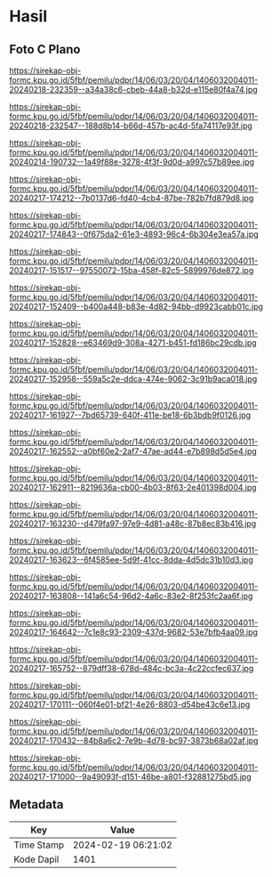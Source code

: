# Hasil

## Foto C Plano

https://sirekap-obj-formc.kpu.go.id/5fbf/pemilu/pdpr/14/06/03/20/04/1406032004011-20240218-232359--a34a38c6-cbeb-44a8-b32d-e115e80f4a74.jpg

https://sirekap-obj-formc.kpu.go.id/5fbf/pemilu/pdpr/14/06/03/20/04/1406032004011-20240218-232547--188d8b14-b66d-457b-ac4d-5fa74117e93f.jpg

https://sirekap-obj-formc.kpu.go.id/5fbf/pemilu/pdpr/14/06/03/20/04/1406032004011-20240214-190732--1a49f88e-3278-4f3f-9d0d-a997c57b89ee.jpg

https://sirekap-obj-formc.kpu.go.id/5fbf/pemilu/pdpr/14/06/03/20/04/1406032004011-20240217-174212--7b0137d6-fd40-4cb4-87be-782b7fd879d8.jpg

https://sirekap-obj-formc.kpu.go.id/5fbf/pemilu/pdpr/14/06/03/20/04/1406032004011-20240217-174843--0f675da2-61e3-4893-96c4-6b304e3ea57a.jpg

https://sirekap-obj-formc.kpu.go.id/5fbf/pemilu/pdpr/14/06/03/20/04/1406032004011-20240217-151517--97550072-15ba-458f-82c5-5899976de872.jpg

https://sirekap-obj-formc.kpu.go.id/5fbf/pemilu/pdpr/14/06/03/20/04/1406032004011-20240217-152409--b400a448-b83e-4d82-94bb-d9923cabb01c.jpg

https://sirekap-obj-formc.kpu.go.id/5fbf/pemilu/pdpr/14/06/03/20/04/1406032004011-20240217-152828--e63469d9-308a-4271-b451-fd186bc29cdb.jpg

https://sirekap-obj-formc.kpu.go.id/5fbf/pemilu/pdpr/14/06/03/20/04/1406032004011-20240217-152958--559a5c2e-ddca-474e-9062-3c91b9aca018.jpg

https://sirekap-obj-formc.kpu.go.id/5fbf/pemilu/pdpr/14/06/03/20/04/1406032004011-20240217-161927--7bd65739-640f-411e-be18-6b3bdb9f0126.jpg

https://sirekap-obj-formc.kpu.go.id/5fbf/pemilu/pdpr/14/06/03/20/04/1406032004011-20240217-162552--a0bf60e2-2af7-47ae-ad44-e7b898d5d5e4.jpg

https://sirekap-obj-formc.kpu.go.id/5fbf/pemilu/pdpr/14/06/03/20/04/1406032004011-20240217-162911--8219636a-cb00-4b03-8f63-2e401398d004.jpg

https://sirekap-obj-formc.kpu.go.id/5fbf/pemilu/pdpr/14/06/03/20/04/1406032004011-20240217-163230--d479fa97-97e9-4d81-a48c-87b8ec83b416.jpg

https://sirekap-obj-formc.kpu.go.id/5fbf/pemilu/pdpr/14/06/03/20/04/1406032004011-20240217-163623--6f4585ee-5d9f-41cc-8dda-4d5dc31b10d3.jpg

https://sirekap-obj-formc.kpu.go.id/5fbf/pemilu/pdpr/14/06/03/20/04/1406032004011-20240217-163808--141a6c54-96d2-4a6c-83e2-8f253fc2aa6f.jpg

https://sirekap-obj-formc.kpu.go.id/5fbf/pemilu/pdpr/14/06/03/20/04/1406032004011-20240217-164642--7c1e8c93-2309-437d-9682-53e7bfb4aa09.jpg

https://sirekap-obj-formc.kpu.go.id/5fbf/pemilu/pdpr/14/06/03/20/04/1406032004011-20240217-165752--879dff38-678d-484c-bc3a-4c22ccfec637.jpg

https://sirekap-obj-formc.kpu.go.id/5fbf/pemilu/pdpr/14/06/03/20/04/1406032004011-20240217-170111--060f4e01-bf21-4e26-8803-d54be43c6e13.jpg

https://sirekap-obj-formc.kpu.go.id/5fbf/pemilu/pdpr/14/06/03/20/04/1406032004011-20240217-170432--84b8a6c2-7e9b-4d78-bc97-3873b68a02af.jpg

https://sirekap-obj-formc.kpu.go.id/5fbf/pemilu/pdpr/14/06/03/20/04/1406032004011-20240217-171000--9a49093f-d151-46be-a801-f32881275bd5.jpg


## Metadata

| Key        | Value               |
| ---------- | ------------------- |
| Time Stamp | 2024-02-19 06:21:02 |
| Kode Dapil | 1401                |



